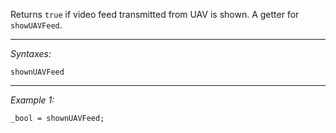 Returns `true` if video feed transmitted from UAV is shown. A getter for `showUAVFeed`.


---
*Syntaxes:*

`shownUAVFeed`

---
*Example 1:*

```sqf
_bool = shownUAVFeed;
```